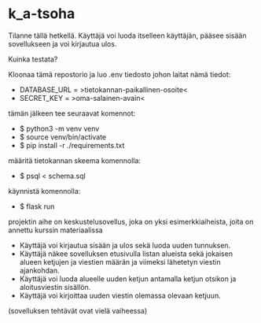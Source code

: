 # k_a-tsoha
Tilanne tällä hetkellä. Käyttäjä voi luoda itselleen käyttäjän, pääsee sisään sovellukseen ja voi kirjautua ulos. 

Kuinka testata?

Kloonaa tämä repostorio ja luo .env tiedosto johon laitat nämä tiedot: 

- DATABASE_URL = >tietokannan-paikallinen-osoite<
- SECRET_KEY = >oma-salainen-avain<

tämän jälkeen tee seuraavat komennot: 
- $ python3 -m venv venv
- $ source venv/bin/activate
- $ pip install -r ./requirements.txt

määritä tietokannan skeema komennolla:
- $ psql < schema.sql

käynnistä komennolla: 
- $ flask run

projektin aihe on keskustelusovellus, joka on yksi esimerkkiaiheista, joita on annettu kurssin materiaalissa

- Käyttäjä voi kirjautua sisään ja ulos sekä luoda uuden tunnuksen.
- Käyttäjä näkee sovelluksen etusivulla listan alueista sekä jokaisen alueen ketjujen ja viestien määrän ja viimeksi lähetetyn viestin ajankohdan.
- Käyttäjä voi luoda alueelle uuden ketjun antamalla ketjun otsikon ja aloitusviestin sisällön.
- Käyttäjä voi kirjoittaa uuden viestin olemassa olevaan ketjuun.

(sovelluksen tehtävät ovat vielä vaiheessa)

